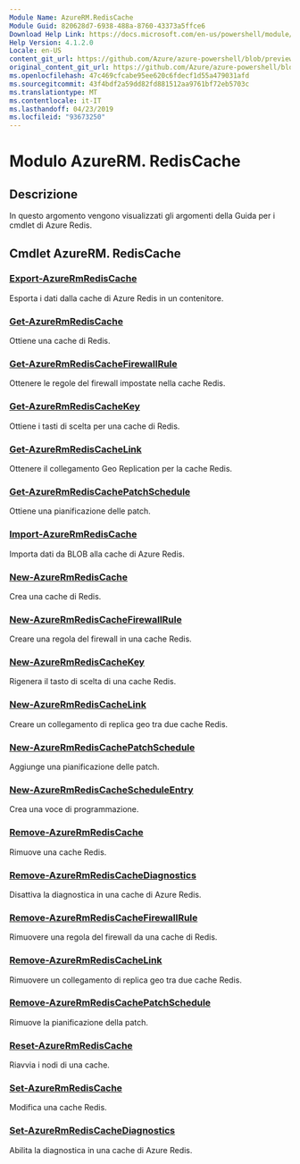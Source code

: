 ```yaml
---
Module Name: AzureRM.RedisCache
Module Guid: 820628d7-6938-488a-8760-43373a5ffce6
Download Help Link: https://docs.microsoft.com/en-us/powershell/module/azurerm.rediscache
Help Version: 4.1.2.0
Locale: en-US
content_git_url: https://github.com/Azure/azure-powershell/blob/preview/src/ResourceManager/RedisCache/Commands.RedisCache/help/AzureRM.RedisCache.md
original_content_git_url: https://github.com/Azure/azure-powershell/blob/preview/src/ResourceManager/RedisCache/Commands.RedisCache/help/AzureRM.RedisCache.md
ms.openlocfilehash: 47c469cfcabe95ee620c6fdecf1d55a479031afd
ms.sourcegitcommit: 43f4bdf2a59dd82fd881512aa9761bf72eb5703c
ms.translationtype: MT
ms.contentlocale: it-IT
ms.lasthandoff: 04/23/2019
ms.locfileid: "93673250"
---
```

# Modulo AzureRM. RedisCache
## Descrizione
In questo argomento vengono visualizzati gli argomenti della Guida per i cmdlet di Azure Redis.

## Cmdlet AzureRM. RedisCache
### [Export-AzureRmRedisCache](Export-AzureRmRedisCache.md)
Esporta i dati dalla cache di Azure Redis in un contenitore.

### [Get-AzureRmRedisCache](Get-AzureRmRedisCache.md)
Ottiene una cache di Redis.

### [Get-AzureRmRedisCacheFirewallRule](Get-AzureRmRedisCacheFirewallRule.md)
Ottenere le regole del firewall impostate nella cache Redis.

### [Get-AzureRmRedisCacheKey](Get-AzureRmRedisCacheKey.md)
Ottiene i tasti di scelta per una cache di Redis.

### [Get-AzureRmRedisCacheLink](Get-AzureRmRedisCacheLink.md)
Ottenere il collegamento Geo Replication per la cache Redis.

### [Get-AzureRmRedisCachePatchSchedule](Get-AzureRmRedisCachePatchSchedule.md)
Ottiene una pianificazione delle patch.

### [Import-AzureRmRedisCache](Import-AzureRmRedisCache.md)
Importa dati da BLOB alla cache di Azure Redis.

### [New-AzureRmRedisCache](New-AzureRmRedisCache.md)
Crea una cache di Redis.

### [New-AzureRmRedisCacheFirewallRule](New-AzureRmRedisCacheFirewallRule.md)
Creare una regola del firewall in una cache Redis.

### [New-AzureRmRedisCacheKey](New-AzureRmRedisCacheKey.md)
Rigenera il tasto di scelta di una cache Redis.

### [New-AzureRmRedisCacheLink](New-AzureRmRedisCacheLink.md)
Creare un collegamento di replica geo tra due cache Redis.

### [New-AzureRmRedisCachePatchSchedule](New-AzureRmRedisCachePatchSchedule.md)
Aggiunge una pianificazione delle patch.

### [New-AzureRmRedisCacheScheduleEntry](New-AzureRmRedisCacheScheduleEntry.md)
Crea una voce di programmazione.

### [Remove-AzureRmRedisCache](Remove-AzureRmRedisCache.md)
Rimuove una cache Redis.

### [Remove-AzureRmRedisCacheDiagnostics](Remove-AzureRmRedisCacheDiagnostics.md)
Disattiva la diagnostica in una cache di Azure Redis.

### [Remove-AzureRmRedisCacheFirewallRule](Remove-AzureRmRedisCacheFirewallRule.md)
Rimuovere una regola del firewall da una cache di Redis.

### [Remove-AzureRmRedisCacheLink](Remove-AzureRmRedisCacheLink.md)
Rimuovere un collegamento di replica geo tra due cache Redis.

### [Remove-AzureRmRedisCachePatchSchedule](Remove-AzureRmRedisCachePatchSchedule.md)
Rimuove la pianificazione della patch.

### [Reset-AzureRmRedisCache](Reset-AzureRmRedisCache.md)
Riavvia i nodi di una cache.

### [Set-AzureRmRedisCache](Set-AzureRmRedisCache.md)
Modifica una cache Redis.

### [Set-AzureRmRedisCacheDiagnostics](Set-AzureRmRedisCacheDiagnostics.md)
Abilita la diagnostica in una cache di Azure Redis.

